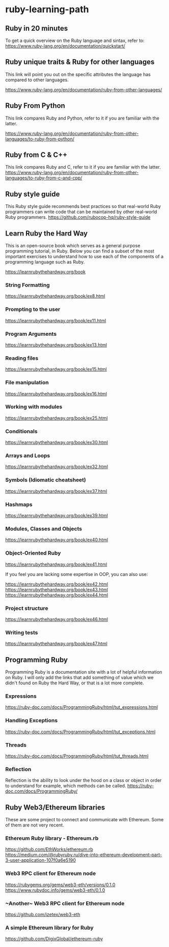# ruby-learning-path

## Ruby in 20 minutes
To get a quick overview on the Ruby language and sintax, refer to: https://www.ruby-lang.org/en/documentation/quickstart/

## Ruby unique traits & Ruby for other languages

This link will point you out on the specific attributes the language has compared to other languages.

https://www.ruby-lang.org/en/documentation/ruby-from-other-languages/

## Ruby From Python
This link compares Ruby and Python, refer to it if you are familiar with the latter.

https://www.ruby-lang.org/en/documentation/ruby-from-other-languages/to-ruby-from-python/

## Ruby from C & C++

This link compares Ruby and C, refer to it if you are familiar with the latter.
https://www.ruby-lang.org/en/documentation/ruby-from-other-languages/to-ruby-from-c-and-cpp/

## Ruby style guide 

This Ruby style guide recommends best practices so that real-world Ruby programmers can write code that can be maintained by other real-world Ruby programmers.
https://github.com/rubocop-hq/ruby-style-guide

## Learn Ruby the Hard Way

This is an open-source book which serves as a general purpose programming tutorial, in Ruby. Below you can find a subset of the most important exercises to understand how to use each of the components of a programming language such as Ruby.


https://learnrubythehardway.org/book

### String Formatting
https://learnrubythehardway.org/book/ex8.html

### Prompting to the user
https://learnrubythehardway.org/book/ex11.html

### Program Arguments
https://learnrubythehardway.org/book/ex13.html

### Reading files
https://learnrubythehardway.org/book/ex15.html

### File manipulation
https://learnrubythehardway.org/book/ex16.html

### Working with modules
https://learnrubythehardway.org/book/ex25.html

### Conditionals
https://learnrubythehardway.org/book/ex30.html

### Arrays and Loops 
https://learnrubythehardway.org/book/ex32.html

### Symbols (Idiomatic cheatsheet)
https://learnrubythehardway.org/book/ex37.html

### Hashmaps
https://learnrubythehardway.org/book/ex39.html

### Modules, Classes and Objects
https://learnrubythehardway.org/book/ex40.html

### Object-Oriented Ruby
https://learnrubythehardway.org/book/ex41.html

If you feel you are lacking some expertise in OOP, you can also use:

https://learnrubythehardway.org/book/ex42.html
https://learnrubythehardway.org/book/ex43.html
https://learnrubythehardway.org/book/ex44.html

### Project structure
https://learnrubythehardway.org/book/ex46.html

### Writing tests
https://learnrubythehardway.org/book/ex47.html

## Programming Ruby
Programming Ruby is a documentation site with a lot of helpful information on Ruby. I will only add the links that add something of value which we didn't found on Ruby the Hard Way, or that is a lot more complete. 

### Expressions
https://ruby-doc.com/docs/ProgrammingRuby/html/tut_expressions.html

### Handling Exceptions
https://ruby-doc.com/docs/ProgrammingRuby/html/tut_exceptions.html

### Threads
https://ruby-doc.com/docs/ProgrammingRuby/html/tut_threads.html

### Reflection
Reflection is the ability to look under the hood on a class or object in order to understand for example, which methods can be called.
https://ruby-doc.com/docs/ProgrammingRuby/

## Ruby Web3/Ethereum libraries

These are some project to connect and communicate with Ethereum. Some of them are not very recent.

### Ethereum Ruby library - Ethereum.rb
https://github.com/EthWorks/ethereum.rb
https://medium.com/@rubyruby.ru/dive-into-ethereum-development-part-3-user-application-107f0a6e5190

### Web3 RPC client for Ethereum node
https://rubygems.org/gems/web3-eth/versions/0.1.0
https://www.rubydoc.info/gems/web3-eth/0.1.0

### ~Another~ Web3 RPC client for Ethereum node
https://github.com/izetex/web3-eth

### A simple Ethereum library for Ruby
https://github.com/DigixGlobal/ethereum-ruby

